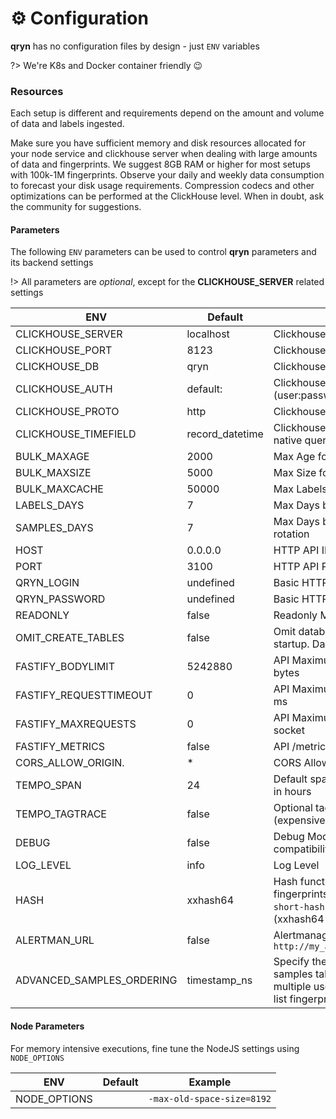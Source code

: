 # ⚙️ Configuration

**qryn** has no configuration files by design - just `ENV` variables

?> We're K8s and Docker container friendly 😉

### Resources

Each setup is different and requirements depend on the amount and volume of data and labels ingested. 

Make sure you have sufficient memory and disk resources allocated for your node service and clickhouse server when dealing with large amounts of data and fingerprints. We suggest 8GB RAM or higher for most setups with 100k-1M fingerprints. Observe your daily and weekly data consumption to forecast your disk usage requirements. Compression codecs and other optimizations can be performed at the ClickHouse level. When in doubt, ask the community for suggestions. 

#### Parameters

The following `ENV` parameters can be used to control **qryn** parameters and its backend settings

!> All parameters are _optional_, except for the **CLICKHOUSE_SERVER** related settings

| ENV   	                |Default   	|Usage   	|
|------------------------|---	    |---		|
| CLICKHOUSE_SERVER      | localhost   	| Clickhouse Server address  		|
| CLICKHOUSE_PORT  	     | 8123  	    | Clickhouse Server port  		|
| CLICKHOUSE_DB  	       | qryn  	    | Clickhouse Database Name  		|
| CLICKHOUSE_AUTH  	     | default:  	    | Clickhouse Authentication (user:password) |
| CLICKHOUSE_PROTO  	    | http  	    | Clickhouse Protocol (http, https) |
| CLICKHOUSE_TIMEFIELD   | record_datetime    | Clickhouse DateTime column for native queries |
| BULK_MAXAGE  		        | 2000  	    | Max Age for Bulk Inserts  		|
| BULK_MAXSIZE  	        | 5000  	    | Max Size for Bulk Inserts  		|
| BULK_MAXCACHE  	       | 50000  	    | Max Labels in Memory Cache  		|
| LABELS_DAYS  		        | 7  	    	    | Max Days before Label rotation  		|
| SAMPLES_DAYS  	        | 7  	    	    | Max Days before Timeseries rotation  		|
| HOST 			               | 0.0.0.0 	    | HTTP API IP  		|
| PORT  		               | 3100 	            | HTTP API PORT  		|
| QRYN_LOGIN              | undefined             | Basic HTTP Username           |
| QRYN_PASSWORD         | undefined             | Basic HTTP Password           |
| READONLY  			          | false  	    | Readonly Mode, no DB Init  		|
| OMIT_CREATE_TABLES | false | Omit database provisioning on startup. Dangerous. |
| FASTIFY_BODYLIMIT      | 5242880   | API Maximum payload size in bytes |
| FASTIFY_REQUESTTIMEOUT | 0 | API Maximum Request Timeout in ms |
| FASTIFY_MAXREQUESTS    | 0 | API Maximum Requests per socket |
| FASTIFY_METRICS        | false | API /metrics exporter |
| CORS_ALLOW_ORIGIN.     | * | CORS Allow Origin, default to any |
| TEMPO_SPAN             | 24 | Default span for Tempo queries in hours |
| TEMPO_TAGTRACE         | false | Optional tagging of TraceID (expensive) |
| DEBUG  			             | false  	    | Debug Mode (for backwards compatibility) 		|
| LOG_LEVEL  			         | info  	    | Log Level  		|
| HASH                   | xxhash64 | Hash function using for fingerprints. Currently supported `short-hash` and `xxhash64` (xxhash64 function)
| ALERTMAN_URL           | false      | Alertmanager API URL, ie: `http://my_alertmanager_url:1234` |
| ADVANCED_SAMPLES_ORDERING | timestamp_ns | Specify the 'ORDER BY' your samples table should use (for multiple use comma-separated list fingerprint,timestamp_ns) |

#### Node Parameters
For memory intensive executions, fine tune the NodeJS settings using `NODE_OPTIONS  `

| ENV   	                |Default |Example  |
|------------------------|---	     |---		   |
| NODE_OPTIONS           |      	 | `-max-old-space-size=8192`  |
